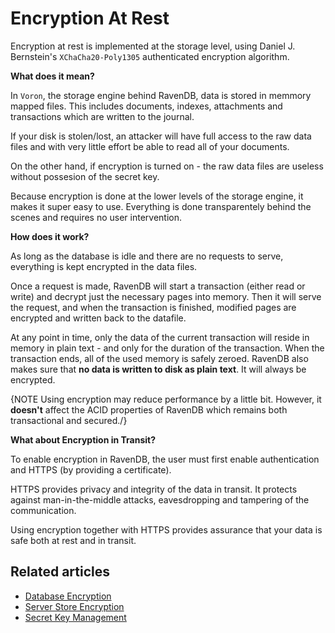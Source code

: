 # Encryption At Rest

Encryption at rest is implemented at the storage level, using Daniel J. Bernstein's `XChaCha20-Poly1305` authenticated encryption algorithm.

**What does it mean?**

In `Voron`, the storage engine behind RavenDB, data is stored in memmory mapped files. This includes documents, indexes, attachments and transactions which are written to the journal.

If your disk is stolen/lost, an attacker will have full access to the raw data files and with very little effort be able to read all of your documents.

On the other hand, if encryption is turned on - the raw data files are useless without possesion of the secret key.

Because encryption is done at the lower levels of the storage engine, it makes it super easy to use. Everything is done transparentely behind the scenes and requires no user intervention. 


**How does it work?**

As long as the database is idle and there are no requests to serve, everything is kept encrypted in the data files.

Once a request is made, RavenDB will start a transaction (either read or write) and decrypt just the necessary pages into memory. Then it will serve the request, and when the transaction is finished, modified pages are encrypted and written back to the datafile.

At any point in time, only the data of the current transaction will reside in memory in plain text - and only for the duration of the transaction. When the transaction ends, all of the used memory is safely zeroed. RavenDB also makes sure that **no data is written to disk as plain text**. It will always be encrypted.

{NOTE Using encryption may reduce performance by a little bit. However, it **doesn't** affect the ACID properties of RavenDB which remains both transactional and secured./}


**What about Encryption in Transit?**

To enable encryption in RavenDB, the user must first enable authentication and HTTPS (by providing a certificate).

HTTPS provides privacy and integrity of the data in transit. It protects against man-in-the-middle attacks, eavesdropping and tampering of the communication.

Using encryption together with HTTPS provides assurance that your data is safe both at rest and in transit.

## Related articles

- [Database Encryption](database-encryption)
- [Server Store Encryption](server-store-encryption)
- [Secret Key Management](secret-key-management)
